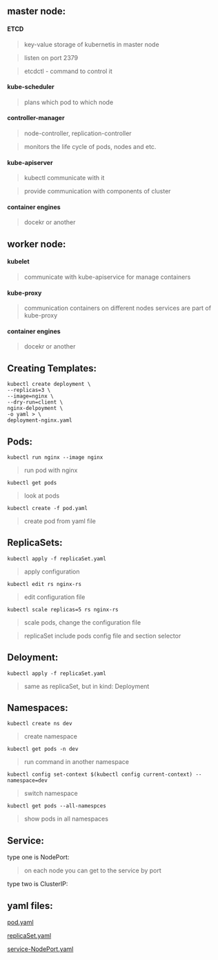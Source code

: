master node:
---
#### ETCD
>key-value storage of kubernetis in master node

>listen on port 2379

>etcdctl - command to control it 

#### kube-scheduler
> plans which pod to which node 

#### controller-manager
> node-controller, replication-controller

> monitors the life cycle of pods, nodes and etc.


#### kube-apiserver
> kubectl communicate with it

> provide communication with components of cluster 


#### container engines 
>docekr or another 

worker node:
---
#### kubelet 
>communicate with kube-apiservice for manage containers

#### kube-proxy 
>communication containers on different nodes
>services are part of kube-proxy


#### container engines 
>docekr or another 

Creating Templates:
---
    kubectl create deployment \
    --replicas=3 \
    --image=nginx \
    --dry-run=client \
    nginx-delpoyment \
    -o yaml > \
    deployment-nginx.yaml
Pods:
---
    kubectl run nginx --image nginx
> run pod with nginx


    kubectl get pods
> look at pods

    kubectl create -f pod.yaml
> create pod from yaml file

ReplicaSets:
---
    kubectl apply -f replicaSet.yaml
> apply configuration 

    kubectl edit rs nginx-rs
>edit configuration file  
 
    kubectl scale replicas=5 rs nginx-rs 
>scale pods, change the configuration file
 
> replicaSet include pods config file and section selector

Deloyment:
---
    kubectl apply -f replicaSet.yaml
> same as replicaSet, but in kind: Deployment

Namespaces:
---
    kubectl create ns dev
> create namespace
    
    kubectl get pods -n dev
> run command in another namespace

    kubectl config set-context $(kubectl config current-context) --namespace=dev
> switch namespace

    kubectl get pods --all-namespces
> show pods in all namespaces

 Service:
 ---
type one is NodePort: 
>on each node you can get to the service by port

type two is ClusterIP:
>

yaml files:
---
[pod.yaml](https://github.com/Omatarasu/DigitalSkills/files/7189897/pod.txt)

[replicaSet.yaml](https://github.com/Omatarasu/DigitalSkills/files/7190075/replicaSet.txt)

[service-NodePort.yaml](https://github.com/Omatarasu/DigitalSkills/files/7190562/service-NodePort.txt)
